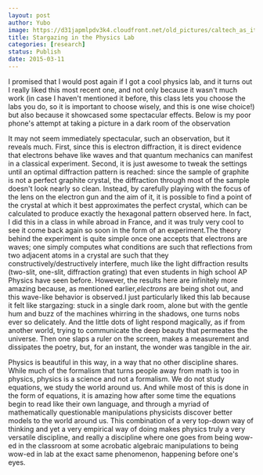 ```yaml
---
layout: post
author: Yubo
image: https://d31japmlpdv3k4.cloudfront.net/old_pictures/caltech_as_it_happens/6a0105349b8251970b01b7c754be86970b.jpg
title: Stargazing in the Physics Lab
categories: [research]
status: Publish
date: 2015-03-11
---
```



I promised that I would post again if I got a cool physics lab, and it turns out I really liked this most recent one, and not only because it wasn't much work (in case I haven't mentioned it before, this class lets you choose the labs you do, so it is important to choose wisely, and this is one wise choice!) but also because it showcased some spectacular effects. Below is my poor phone's attempt at taking a picture in a dark room of the observation

It may not seem immediately spectacular, such an observation, but it reveals much. First, since this is electron diffraction, it is direct evidence that electrons behave like waves and that quantum mechanics can manifest in a classical experiment. Second, it is just awesome to tweak the settings until an optimal diffraction pattern is reached: since the sample of graphite is not a perfect graphite crystal, the diffraction through most of the sample doesn't look nearly so clean. Instead, by carefully playing with the focus of the lens on the electron gun and the aim of it, it is possible to find a point of the crystal at which it best approximates the perfect crystal, which can be calculated to produce exactly the hexagonal pattern observed here. In fact, I did this in a class in while abroad in France, and it was truly very cool to see it come back again so soon in the form of an experiment.The theory behind the experiment is quite simple once one accepts that electrons are waves; one simply computes what conditions are such that reflections from two adjacent atoms in a crystal are such that they constructively/destructively interfere, much like the light diffraction results (two-slit, one-slit, diffraction grating) that even students in high school AP Physics have seen before. However, the results here are infinitely more amazing because, as mentioned earlier,*electrons* are being shot out, and this wave-like behavior is observed.I just particularly liked this lab because it felt like stargazing: stuck in a single dark room, alone but with the gentle hum and buzz of the machines whirring in the shadows, one turns nobs ever so delicately. And the little dots of light respond magically, as if from another world, trying to communicate the deep beauty that permeates the universe. Then one slaps a ruler on the screen, makes a measurement and dissipates the poetry, but, for an instant, the wonder was tangible in the air.

Physics is beautiful in this way, in a way that no other discipline shares. While much of the formalism that turns people away from math is too in physics, physics is a science and not a formalism. We do not study equations, we study the world around us. And while most of this is done in the form of equations, it is amazing how after some time the equations begin to read like their own language, and through a myriad of mathematically questionable manipulations physicists discover better models to the world around us. This combination of a very top-down way of thinking and yet a very empirical way of doing makes physics truly a very versatile discipline, and really a discipline where one goes from being wow-ed in the classroom at some acrobatic algebraic manipulations to being wow-ed in lab at the exact same phenomenon, happening before one's eyes.

